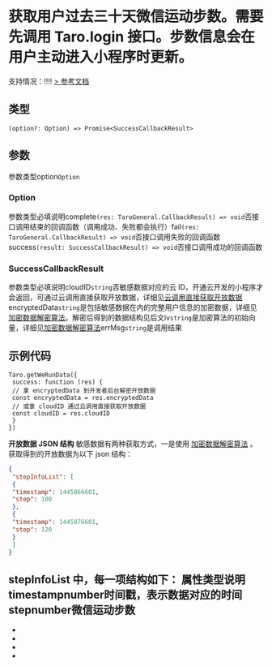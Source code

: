 # 获取用户过去三十天微信运动步数。需要先调用 Taro.login 接口。步数信息会在用户主动进入小程序时更新。
支持情况：!!!!
[> 参考文档
](https://developers.weixin.qq.com/miniprogram/dev/api/open-api/werun/wx.getWeRunData.html)
## 类型[​](getWeRunData.html#类型)
```tsx
(option?: Option) => Promise<SuccessCallbackResult>
```

## 参数[​](getWeRunData.html#参数)
参数类型option`Option`
### Option[​](getWeRunData.html#option)
参数类型必填说明complete`(res: TaroGeneral.CallbackResult) => void`否接口调用结束的回调函数（调用成功、失败都会执行）fail`(res: TaroGeneral.CallbackResult) => void`否接口调用失败的回调函数success`(result: SuccessCallbackResult) => void`否接口调用成功的回调函数
### SuccessCallbackResult[​](getWeRunData.html#successcallbackresult)
参数类型必填说明cloudID`string`否敏感数据对应的云 ID，开通云开发的小程序才会返回，可通过云调用直接获取开放数据，详细见[云调用直接获取开放数据](https://developers.weixin.qq.com/miniprogram/dev/framework/open-ability/signature.html#method-cloud)encryptedData`string`是包括敏感数据在内的完整用户信息的加密数据，详细见[加密数据解密算法](https://developers.weixin.qq.com/miniprogram/dev/framework/open-ability/signature.html)。解密后得到的数据结构见后文iv`string`是加密算法的初始向量，详细见[加密数据解密算法](https://developers.weixin.qq.com/miniprogram/dev/framework/open-ability/signature.html)errMsg`string`是调用结果
## 示例代码[​](getWeRunData.html#示例代码)
```tsx
Taro.getWeRunData({
 success: function (res) {
 // 拿 encryptedData 到开发者后台解密开放数据
 const encryptedData = res.encryptedData
 // 或拿 cloudID 通过云调用直接获取开放数据
 const cloudID = res.cloudID
 }
})
```

**开放数据 JSON 结构** 敏感数据有两种获取方式，一是使用 [加密数据解密算法](https://developers.weixin.qq.com/miniprogram/dev/framework/open-ability/signature.html#%E5%8A%A0%E5%AF%86%E6%95%B0%E6%8D%AE%E8%A7%A3%E5%AF%86%E7%AE%97%E6%B3%95) 。 获取得到的开放数据为以下 json 结构：
```json
{
 "stepInfoList": [
 {
 "timestamp": 1445866601,
 "step": 100
 },
 {
 "timestamp": 1445876601,
 "step": 120
 }
 ]
}
```

stepInfoList 中，每一项结构如下：
属性类型说明timestampnumber时间戳，表示数据对应的时间stepnumber微信运动步数
- 
- 

- 
- 

-
